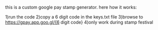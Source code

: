 this is a custom google pay stamp generator. here how it works:

1)run the code
2)copy a 6 digit code in the keys.txt file
3)browse to https://gpay.app.goo.gl/{6 digit code}
4)only work during stamp festival